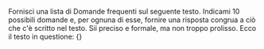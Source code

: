 Fornisci una lista di Domande frequenti sul seguente testo. Indicami 10 possibili domande e, per ognuna di esse, fornire una risposta congrua a ciò che c'è scritto nel testo. Sii preciso e formale, ma non troppo prolisso. Ecco il testo in questione: 
{}